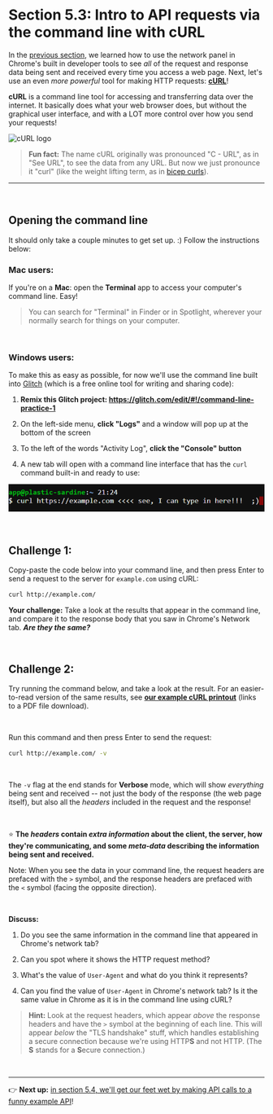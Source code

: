# Section 5.3: Intro to API requests via the command line with cURL

In the [previous section](https://github.com/LearningNerd/intro-apis-workshop/blob/master/network-tab.md), we learned how to use the network panel in Chrome's built in developer tools to see *all* of the request and response data being sent and received every time you access a web page. Next, let's use an even *more powerful* tool for making HTTP requests: [**cURL**](https://en.wikipedia.org/wiki/CURL)!

**cURL** is a command line tool for accessing and transferring data over the internet. It basically does what your web browser does, but without the graphical user interface, and with a LOT more control over how you send your requests!

![cURL logo](https://upload.wikimedia.org/wikipedia/commons/thumb/8/8a/Curl-logo.svg/320px-Curl-logo.svg.png)

  > **Fun fact:** The name cURL originally was pronounced "C - URL", as in "See URL", to see the data from any URL. But now we just pronounce it "curl" (like the weight lifting term, as in [bicep curls](https://en.wikipedia.org/wiki/Biceps_curl)).

<hr/>

<br/>

## Opening the command line

It should only take a couple minutes to get set up. :) Follow the instructions below:

### Mac users:

If you're on a **Mac**: open the **Terminal** app to access your computer's command line. Easy!

  > You can search for "Terminal" in Finder or in Spotlight, wherever your normally search for things on your computer.

<br/>

### Windows users:

To make this as easy as possible, for now we'll use the command line built into [Glitch](https://glitch.com) (which is a free online tool for writing and sharing code):

  1. **Remix this Glitch project: https://glitch.com/edit/#!/command-line-practice-1**

  2. On the left-side menu, **click "Logs"** and a window will pop up at the bottom of the screen
  
  3. To the left of the words "Activity Log", **click the "Console" button**
  
  4. A new tab will open with a command line interface that has the `curl` command built-in and ready to use:
  
![Using the console in Glitch](https://github.com/LearningNerd/intro-apis-workshop/blob/master/images/glitch-4.png)

<br/>

## Challenge 1:

Copy-paste the code below into your command line, and then press Enter to send a request to the server for `example.com` using cURL:

```bash
curl http://example.com/
```

**Your challenge:** Take a look at the results that appear in the command line, and compare it to the response body that you saw in Chrome's Network tab. ***Are they the same?***

<br/>

## Challenge 2:

Try running the command below, and take a look at the result. For an easier-to-read version of the same results, see [**our example cURL printout**](https://github.com/LearnTeachCode/intro-javascript-class/raw/may-2018-int/week-4/curl-verbose-example.pdf) (links to a PDF file download).

<br/>

Run this command and then press Enter to send the request:

```bash
curl http://example.com/ -v
```

<br/>

The `-v` flag at the end stands for **Verbose** mode, which will show *everything* being sent and received -- not just the body of the response (the web page itself), but also all the *headers* included in the request and the response!

<br/>

:star: **The *headers* contain *extra information* about the client, the server, how they're communicating, and some *meta-data* describing the information being sent and received.**

Note: When you see the data in your command line, the request headers are prefaced with the `>` symbol, and the response headers are prefaced with the `<` symbol (facing the opposite direction).

<br/>

**Discuss:**

  1. Do you see the same information in the command line that appeared in Chrome's network tab?
  
  2. Can you spot where it shows the HTTP request method?
  
  3. What's the value of `User-Agent` and what do you think it represents?
  
  4. Can you find the value of `User-Agent` in Chrome's network tab? Is it the same value in Chrome as it is in the command line using cURL?
  
  > **Hint:** Look at the request headers, which appear *above* the response headers and have the `>` symbol at the beginning of each line. This will appear *below* the "TLS handshake" stuff, which handles establishing a secure connection because we're using HTTP**S** and not HTTP. (The **S** stands for a **S**ecure connection.)
 
<br/>
<hr/>

:point_right: **Next up:** [in section 5.4, we'll get our feet wet by making API calls to a funny example API](https://github.com/LearnTeachCode/intro-javascript-class/blob/july-aug-2018/week-5/5-4-api-practice.md)!
